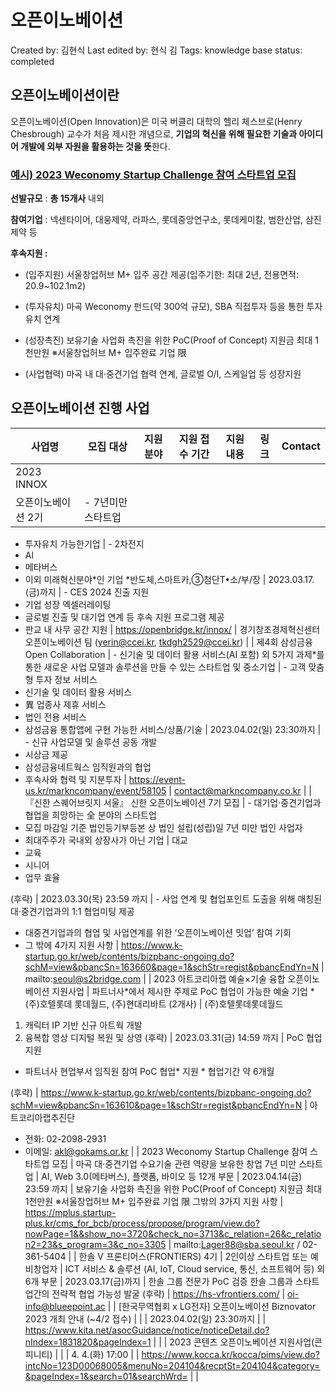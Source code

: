 # 오픈이노베이션

Created by: 김현식
Last edited by: 현식 김
Tags: knowledge base
status: completed

## 오픈이노베이션이란

오픈이노베이션(Open Innovation)은 미국 버클리 대학의 헬리 체스브로(Henry Chesbrough) 교수가 처음 제시한 개념으로, **기업의 혁신을 위해 필요한 기술과 아이디어 개발에 외부 자원을 활용하는 것을 뜻**한다. 

### [예시) **2023 Weconomy Startup Challenge 참여 스타트업 모집**](https://mplus.startup-plus.kr/cms_for_bcb/process/propose/program/view.do?nowPage=1&&show_no=3720&check_no=3713&c_relation=26&c_relation2=23&s_program=3&c_no=3305)

**선발규모** : **총 15개사** 내외

**참여기업** : 넥센타이어, 대웅제약, 라파스, 롯데중앙연구소, 롯데케미칼, 범한산업, 삼진제약 등

**후속지원 :** 

- (입주지원) 서울창업허브 M+ 입주 공간 제공(입주기한: 최대 2년, 전용면적: 20.9~102.1m2)

- (투자유치) 마곡 Weconomy 펀드(약 300억 규모), SBA 직접투자 등을 통한 투자유치 연계

- (성장촉진) 보유기술 사업화 촉진을 위한 PoC(Proof of Concept) 지원금 최대 1천만원 ※서울창업허브 M+ 입주완료 기업 限

- (사업협력) 마곡 내 대‧중견기업 협력 연계, 글로벌 O/I, 스케일업 등 성장지원

## 오픈이노베이션 진행 사업

| 사업명 | 모집 대상 | 지원 분야 | 지원 접수 기간 | 지원 내용 | 링크 | Contact |
| --- | --- | --- | --- | --- | --- | --- |
| 2023 INNOX
오픈이노베이션 2기 | - 7년미만스타트업
- 투자유치 가능한기업
 | - 2차전지
- Al
- 메타버스
- 이외 미래혁신분야*인 기업
*반도체,스마트카,③첨단T•소/부/장 | 2023.03.17.(금)까지 | - CES 2024 진출 지원
- 기업 성장 엑셀러레이팅
- 글로벌 진출 및 대기업 연계 등 후속 지원 프로그램 제공
- 판교 내 사무 공간 지원 | https://openbridge.kr/innox/ | 경기창조경제혁신센터 오픈이노베이션 팀 (yerin@ccei.kr, tkdgh2529@ccei.kr) |
| 제4회 삼성금융
Open Collaboration | - 신기술 및 데이터 활용 서비스(AI 포함) 외 5가지 과제*를 통한 새로운 사업 모델과 솔루션을 만들 수 있는 스타트업 및 중소기업 | - 고객 맞춤형 투자 정보 서비스
- 신기술 및 데이터 활용 서비스
- 異 업종사 제휴 서비스
- 법인 전용 서비스
- 삼성금융 통합앱에 구현 가능한 서비스/상품/기술 | 2023.04.02(일) 23:30까지 | - 신규 사업모델 및 솔루션 공동 개발
- 시상금 제공
- 삼성금융네트웍스 임직원과의 협업
- 후속사와 협력 및 지분투자 | https://event-us.kr/markncompany/event/58105 | contact@markncompany.co.kr |
| 『신한 스퀘어브릿지 서울』 신한 오픈이노베이션 7기 모집 | - 대기업·중견기업과 협업을 희망하는 全 분야의 스타트업
- 모집 마감일 기준 법인등기부등본 상 법인 설립(성립)일 7년 미만 법인 사업자
- 최대주주가 국내외 상장사가 아닌 기업 | 대교
- 교육
- 시니어
- 업무 효율

(후략) | 2023.03.30(목) 23:59 까지 | - 사업 연계 및 협업포인트 도출을 위해 매칭된 대·중견기업과의 1:1 협업미팅 제공
- 대중견기업과의 협업 및 사업연계를 위한 ‘오픈이노베이션 밋업’ 참여 기회 
- 그 밖에 4가지 지원 사항 | https://www.k-startup.go.kr/web/contents/bizpbanc-ongoing.do?schM=view&pbancSn=163660&page=1&schStr=regist&pbancEndYn=N | mailto:seoul@s2bridge.com |
| 2023 아트코리아랩 예술×기술 융합 오픈이노베이션 지원사업 | 파트너사*에서 제시한 주제로 PoC 협업이 가능한 예술 기업
*(주)호텔롯데 롯데월드, (주)현대리바트 (2개사) | (주)호텔롯데롯데월드
1) 캐릭터 IP 기반 신규 아트웍 개발
2) 융복합 영상 디지털 복원 및 상영
(후략) | 2023.03.31(금) 14:59 까지 | PoC 협업 지원
- 파트너사 현업부서 임직원 참여 PoC 협업* 지원 * 협업기간 약 6개월

(후략) | https://www.k-startup.go.kr/web/contents/bizpbanc-ongoing.do?schM=view&pbancSn=163610&page=1&schStr=regist&pbancEndYn=N | 아트코리아랩추진단
- 전화: 02-2098-2931
- 이메일: akl@gokams.or.kr |
| 2023 Weconomy Startup Challenge 참여 스타트업 모집 | 마곡 대‧중견기업 수요기술 관련 역량을 보유한 창업 7년 미만 스타트업 | AI, Web 3.0(메타버스), 플랫폼, 바이오 등 12개 부문 | 2023.04.14(금) 23:59 까지 | 보유기술 사업화 촉진을 위한 PoC(Proof of Concept) 지원금 최대 1천만원 ※서울창업허브 M+ 입주완료 기업 限 
그밖의 3가지 지원 사항 | https://mplus.startup-plus.kr/cms_for_bcb/process/propose/program/view.do?nowPage=1&&show_no=3720&check_no=3713&c_relation=26&c_relation2=23&s_program=3&c_no=3305 | mailto:Lager88@sba.seoul.kr / 02-361-5404 |
| 한솔 V 프론티어스(FRONTIERS) 4기 | 2인이상 스타트업 또는 예비창업자 | ICT 서비스 & 솔루션 (AI, IoT, Cloud service, 통신, 소프트웨어 등) 외 6개 부문 | 2023.03.17(금)까지 | 한솔 그룹 전문가 PoC 검증
한솔 그룹과 스타트업간의 전략적 협업 가능성 발굴 
(후략) | https://hs-vfrontiers.com/ | oi-info@blueepoint.ac |
| [한국무역협회 x LG전자] 오픈이노베이션 Biznovator 2023 개최 안내 (~4/2 접수) |  |  | 2023.04.02(일) 23:30까지 |  | https://www.kita.net/asocGuidance/notice/noticeDetail.do?nIndex=1831820&pageIndex=1 |  |
| 2023 콘텐츠 오픈이노베이션 지원사업(콘피니티) |  |  | 4. 4.(화) 17:00 |  | https://www.kocca.kr/kocca/pims/view.do?intcNo=123D00068005&menuNo=204104&recptSt=204104&category=&pageIndex=1&search=01&searchWrd= |  |